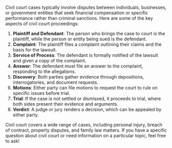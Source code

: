 Civil court cases typically involve disputes between individuals, businesses, or government entities that seek financial compensation or specific performance rather than criminal sanctions. Here are some of the key aspects of civil court proceedings:

1. **Plaintiff and Defendant**: The person who brings the case to court is the plaintiff, while the person or entity being sued is the defendant.
2. **Complaint**: The plaintiff files a complaint outlining their claims and the basis for the lawsuit.
3. **Service of Process**: The defendant is formally notified of the lawsuit and given a copy of the complaint.
4. **Answer**: The defendant must file an answer to the complaint, responding to the allegations.
5. **Discovery**: Both parties gather evidence through depositions, interrogatories, and document requests.
6. **Motions**: Either party can file motions to request the court to rule on specific issues before trial.
7. **Trial**: If the case is not settled or dismissed, it proceeds to trial, where both sides present their evidence and arguments.
8. **Verdict**: A judge or jury renders a decision, which can be appealed by either party.

Civil court covers a wide range of cases, including personal injury, breach of contract, property disputes, and family law matters. If you have a specific question about civil court or need information on a particular topic, feel free to ask!
